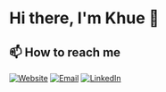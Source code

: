# Hi there, I'm Khue 👋

## 📫 How to reach me

[![Website](https://img.shields.io/static/v1?style=for-the-badge&logo=HTML5&label=Website&message=khuedoan.com&color=green)](https://khuedoan.com)
[![Email](https://img.shields.io/static/v1?style=for-the-badge&logo=Gmail&label=Email&message=mail@khuedoan.com&color=red)](mailto:mail@khuedoan.com)
[![LinkedIn](https://img.shields.io/static/v1?style=for-the-badge&logo=LinkedIn&label=LinkedIn&message=khuedoan&color=blue)](https://www.linkedin.com/in/khuedoan/)

<!--
**khuedoan98/khuedoan98** is a ✨ _special_ ✨ repository because its `README.md` (this file) appears on your GitHub profile.

Here are some ideas to get you started:

- 🔭 I’m currently working on ...
- 🌱 I’m currently learning ...
- 👯 I’m looking to collaborate on ...
- 🤔 I’m looking for help with ...
- 💬 Ask me about ...
- 😄 Pronouns: ...
- ⚡ Fun fact: ...
-->
